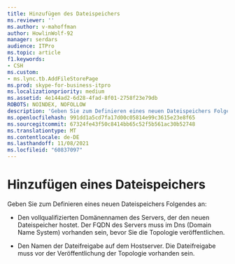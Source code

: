 ```yaml
---
title: Hinzufügen des Dateispeichers
ms.reviewer: ''
ms.author: v-mahoffman
author: HowlinWolf-92
manager: serdars
audience: ITPro
ms.topic: article
f1.keywords:
- CSH
ms.custom:
- ms.lync.tb.AddFileStorePage
ms.prod: skype-for-business-itpro
ms.localizationpriority: medium
ms.assetid: 4e144ad2-6d28-4fad-8f01-2758f23e79db
ROBOTS: NOINDEX, NOFOLLOW
description: 'Geben Sie zum Definieren eines neuen Dateispeichers Folgendes an:'
ms.openlocfilehash: 991dd1a5cd7fa17d00c05814e99c3615e23e8f65
ms.sourcegitcommit: 67324fe43f50c8414bb65c52f5b561ac30b52748
ms.translationtype: MT
ms.contentlocale: de-DE
ms.lasthandoff: 11/08/2021
ms.locfileid: "60837097"
---
```

# <a name="add-file-store"></a>Hinzufügen eines Dateispeichers
 
Geben Sie zum Definieren eines neuen Dateispeichers Folgendes an:
  
- Den vollqualifizierten Domänennamen des Servers, der den neuen Dateispeicher hostet. Der FQDN des Servers muss im Dns (Domain Name System) vorhanden sein, bevor Sie die Topologie veröffentlichen.
    
- Den Namen der Dateifreigabe auf dem Hostserver. Die Dateifreigabe muss vor der Veröffentlichung der Topologie vorhanden sein. 
    


